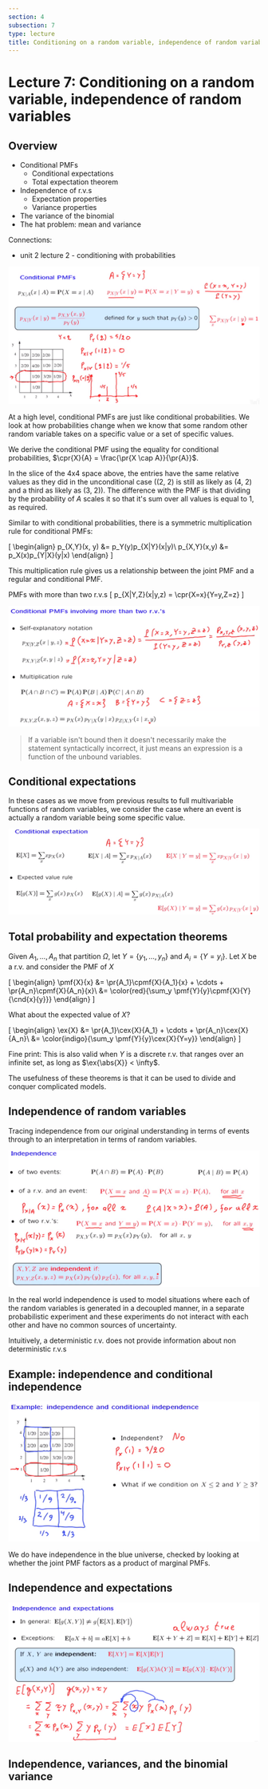 ```yaml
---
section: 4
subsection: 7
type: lecture
title: Conditioning on a random variable, independence of random variables
---
```


# Lecture 7: Conditioning on a random variable, independence of random variables

$\newcommand{\pr}[1]{\mathbf{P}\!\left(#1\right)}$
$\newcommand{\cpr}[2]{\mathbf{P}\!\left(#1\,\middle|\,#2\right)}$
$\newcommand{\setst}[2]{\left\{#1\,\middle|\,#2\right\}}$
$\newcommand{\cex}[2]{\mathbf{E}\left[#1\,\middle|\,#2\right]}$
$\newcommand{\ex}[1]{\mathbf{E}\left[#1\right]}$
$\newcommand{\var}[1]{\text{var}\left(#1\right)}$
$\newcommand{\pmf}[2]{p_{#1}\left(#2\right)}$
$\newcommand{\cpmf}[3]{ \pmf{\left.#1\middle|#2\right.}{#3} }$

## Overview

* Conditional PMFs
    * Conditional expectations
    * Total expectation theorem
* Independence of r.v.s
    * Expectation properties
    * Variance properties
* The variance of the binomial
* The hat problem: mean and variance


Connections:
* unit 2 lecture 2 - conditioning with probabilities

![](unit4lec7-conditioning-on-a-random-variable\da41e3bae87ae2fe2f0acff804b77502.png)

At a high level, conditional PMFs are just like conditional probabilities. We look at how probabilities change when we know that some random other random variable takes on a specific value or a set of specific values.

We derive the conditional PMF using the equality for conditional probabilities, $\cpr{X}{A} = \frac{\pr{X \cap A}}{\pr{A}}$.

In the slice of the 4x4 space above, the entries have the same relative values as they did in the unconditional case ((2, 2) is still as likely as (4, 2) and a third as likely as (3, 2)). The difference with the PMF is that dividing by the probability of $A$ scales it so that it's sum over all values is equal to 1, as required.

Similar to with conditional probabilities, there is a symmetric multiplication rule for conditional PMFs:

\[
\begin{align}
p_{X,Y}(x, y) &= p_Y(y)p_{X|Y}(x|y)\\
p_{X,Y}(x,y) &= p_X(x)p_{Y|X}(y|x)
\end{align}
\]

This multiplication rule gives us a relationship between the joint PMF and a regular and conditional PMF.

PMFs with more than two r.v.s
\[
p_{X|Y,Z}(x|y,z) = \cpr{X=x}{Y=y,Z=z}
\]

![](unit4lec7-conditioning-on-a-random-variable\4530a16db16781f7af5e5c2b4513f952.png)

> If a variable isn't bound then it doesn't necessarily make the statement syntactically incorrect, it just means an expression is a function of the unbound variables.


## Conditional expectations

In these cases as we move from previous results to full multivariable functions of random variables, we consider the case where an event is actually a random variable being some specific value.

![](unit4lec7-conditioning-on-a-random-variable\64b7545a29dd29ae3cd9e7e392cab3c8.png)


## Total probability and expectation theorems

Given $A_1,\ldots, A_n$ that partition $\Omega$, let $Y = \{y_1, \ldots, y_n\}$ and $A_i = \{Y = y_i\}$. Let $X$ be a r.v. and consider the PMF of $X$

\[
\begin{align}
\pmf{X}{x} &= \pr{A_1}\cpmf{X}{A_1}{x} + \cdots + \pr{A_n}\cpmf{X}{A_n}{x}\\
&= \color{red}{\sum_y \pmf{Y}{y}\cpmf{X}{Y}{\cnd{x}{y}}}
\end{align}
\]

What about the expected value of $X$?

\[
\begin{align}
\ex{X} &= \pr{A_1}\cex{X}{A_1} + \cdots + \pr{A_n}\cex{X}{A_n}\\
&= \color{indigo}{\sum_y \pmf{Y}{y}\cex{X}{Y=y}}
\end{align}
\]

Fine print: This is also valid when $Y$ is a discrete r.v. that ranges over an infinite set, as long as $\ex{\abs{X}} < \infty$.

The usefulness of these theorems is that it can be used to divide and conquer complicated models.


## Independence of random variables

Tracing independence from our original understanding in terms of events through to an interpretation in terms of random variables.

![](unit4lec7-conditioning-on-a-random-variable\1bbba12a58fcb1214b7a54e9c081ff63.png)

In the real world independence is used to model situations where each of the random variables is generated in a decoupled manner, in a separate probabilistic experiment and these experiments do not interact with each other and have no common sources of uncertainty.

Intuitively, a deterministic r.v. does not provide information about non deterministic r.v.s


## Example: independence and conditional independence

![](unit4lec7-conditioning-on-a-random-variable\5d81b9c4a8ad0f51960cb061c719f26b.png)

We do have independence in the blue universe, checked by looking at whether the joint PMF factors as a product of marginal PMFs.


## Independence and expectations

![](unit4lec7-conditioning-on-a-random-variable\3c8556026315c4e45315dfc049efad02.png)

## Independence, variances, and the binomial variance

<!-- TODO -->
